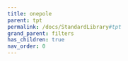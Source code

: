 ```yaml
---
title: onepole
parent: tpt
permalink: /docs/StandardLibrary#tpt
grand_parent: filters
has_children: true
nav_order: 0
---
```

